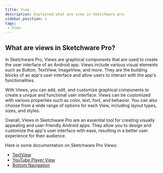 ```yaml
---
title: View 
description: Explained what are view in Sketchware pro.
sidebar_position: 1
tags:
 - View
---
```


## What are views in Sketchware Pro?
In Sketchware Pro, Views are graphical components that are used to create the user interface of an Android app. Views include various visual elements such as Button, TextView, ImageView, and more. They are the building blocks of an app's user interface and allow users to interact with the app's functionalities.

With Views, you can add, edit, and customize graphical components to create a unique and functional user interface. Views can be customized with various properties such as color, text, font, and behavior. You can also choose from a wide range of options for each View, including layout types, sizes, and styles.

Overall, Views in Sketchware Pro are an essential tool for creating visually appealing and user-friendly Android apps. They allow you to design and customize the app's user interface with ease, resulting in a better user experience for their audience.

Here is some documentation on Sketchware Pro Views:

- [TextView](TextView)
- [YouTube Player View](YouTube)
- [Bottom Navigation](bottom-navigation)
